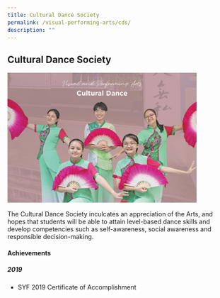 ```yaml
---
title: Cultural Dance Society
permalink: /visual-performing-arts/cds/
description: ""
---
```

## Cultural Dance Society

<img src="/images/CCA-20.jpg" style="width:85%">

The Cultural Dance Society inculcates an appreciation of the Arts, and hopes that students will be able to attain level-based dance skills and develop competencies such as self-awareness, social awareness and responsible decision-making.

#### Achievements

##### 2019

*   SYF 2019 Certificate of Accomplishment